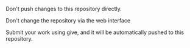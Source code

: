Don't push changes to this repository directly.

Don't change the repository via the web interface

Submit your work using give, and it will be automatically pushed to this repository.
